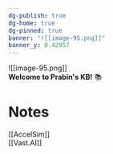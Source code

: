 ```yaml
---
dg-publish: true
dg-home: true
dg-pinned: true
banner: "![[image-95.png]]"
banner_y: 0.42957
---
```


![[image-95.png]]  
**Welcome to Prabin's KB!** 📚

# 
# Notes

[[AccelSim]]  
[[Vast.AI]]
